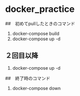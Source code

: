 # docker_practice
##　初めてpullしたときのコマンド
1. docker-compose build
2. docker-compose up -d

## ２回目以降
1. docker-compose up -d

##　終了時のコマンド
1. docker-compose down

